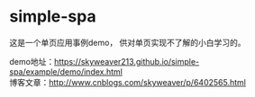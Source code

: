 # simple-spa
这是一个单页应用事例demo， 供对单页实现不了解的小白学习的。

demo地址：https://skyweaver213.github.io/simple-spa/example/demo/index.html<br/>
博客文章：http://www.cnblogs.com/skyweaver/p/6402565.html
